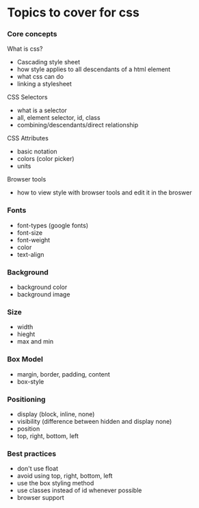 # Topics to cover for css

### Core concepts

What is css?
* Cascading style sheet
* how style applies to all descendants of a html element
* what css can do
* linking a stylesheet

CSS Selectors
* what is a selector
* all, element selector, id, class
* combining/descendants/direct relationship

CSS Attributes
* basic notation
* colors (color picker)
* units

Browser tools
* how to view style with browser tools and edit it in the broswer

### Fonts

* font-types (google fonts)
* font-size
* font-weight
* color
* text-align

### Background

* background color
* background image

### Size

* width
* hieght
* max and min

### Box Model

* margin, border, padding, content
* box-style

### Positioning

* display (block, inline, none)
* visibility (difference between hidden and display none)
* position
* top, right, bottom, left

### Best practices

* don't use float
* avoid using top, right, bottom, left
* use the box styling method
* use classes instead of id whenever possible
* browser support
